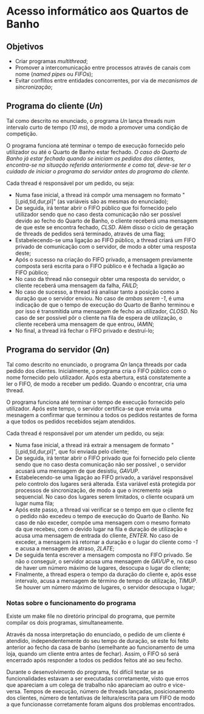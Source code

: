 # Acesso informático aos Quartos de Banho

## Objetivos

- Criar programas _multithread_;
- Promover a intercomunicação entre processos através de canais com nome (_named pipes_ ou _FIFOs_);
- Evitar conflitos entre entidades concorrentes, por via de _mecanismos de sincronização_;

## Programa do cliente (_Un_)

Tal como descrito no enunciado, o programa _Un_ lança threads num intervalo curto de tempo (_10 ms_), de modo a promover uma condição de competição.

O programa funciona até terminar o tempo de execução fornecido pelo utilizador ou até o Quarto de Banho estar fechado. 
_O caso do Quarto de Banho já estar fechado quando se iniciam os pedidos dos clientes, encontra-se na situação referida anteriormente e como tal, deve-se ter o cuidado de iniciar o programa do servidor antes do programa do cliente._

Cada thread é responsável por um pedido, ou seja:
- Numa fase inicial, a thread irá compôr uma mensagem no formato
"[i,pid,tid,dur,pl]" (as variáveis são as mesmas do enunciado);
- De seguida, irá tentar abrir o FIFO público que foi fornecido pelo utilizador sendo que no caso desta comunicação não ser possível devido ao fecho do Quarto de Banho, o cliente receberá uma mensagem de que este se encontra fechado, _CLSD_. Além disso o ciclo de geração de threads de pedidos será terminado, através de uma flag;
- Estabelecendo-se uma ligação ao FIFO público, a thread criará um FIFO privado de comunicação com o servidor, de modo a obter uma resposta deste;
- Após o sucesso na criação do FIFO privado, a mensagem previamente composta será escrita para o FIFO público e é fechada a ligação ao FIFO público;
- No caso da thread não conseguir obter uma resposta do servidor, o cliente receberá uma mensagem da falha, _FAILD_;
- No caso de sucesso, a thread irá analisar tanto a posição como a duração que o servidor enviou. No caso de _ambas serem -1_, é uma indicação de que o tempo de execução do Quarto de Banho terminou e por isso é transmitida uma mensagem de fecho ao utilizador, _CLOSD_. No caso de ser possível pôr o cliente na fila de espera de utilização, o cliente receberá uma mensagem de que entrou, _IAMIN_;
- No final, a thread irá fechar o FIFO privado e destruí-lo;


## Programa do servidor (_Qn_)

Tal como descrito no enunciado, o programa _Qn_ lança threads por cada pedido dos clientes. Inicialmente, o programa cria o FIFO público com o nome fornecido pelo utilizador. Após esta abertura, está constatemente a ler o FIFO, de modo a receber um pedido. Quando o encontrar, cria uma thread.

O programa funciona até terminar o tempo de execução fornecido pelo utilizador. Após este tempo, o servidor certifica-se que envia uma mesnagem a confirmar que terminou a todos os pedidos restantes de forma a que todos os pedidos recebidos sejam atendidos.

Cada thread é responsável por um atender um pedido, ou seja:
- Numa fase inicial, a thread irá extrair a mensagem de formato
"[i,pid,tid,dur,pl]", que foi enviada pelo cliente;
- De seguida, irá tentar abrir o FIFO privado que foi fornecido pelo cliente sendo que no caso desta comunicação não ser possível , o servidor acusará uma mensagem de que desistiu, _GAVUP_.
- Estabelecendo-se uma ligação ao FIFO privado, a variável responsável pelo controlo dos lugares será alterada. Esta variável está protegida por processos de sincronização, de modo a que o incremento seja sequencial. No caso dos lugares serem limitados, o cliente ocupará um lugar numa fila;
- Após este passo, a thread vai verificar se o tempo em que o cliente fez o pedido não excedeu o tempo de execução do Quarto de Banho. No caso de não exceder, compõe uma mensagem com o mesmo formato da que recebeu, com o devido lugar na fila e duração de utilização e acusa uma mensagem de entrada do cliente, _ENTER_. No caso de exceder, a mensagem irá retornar a duração e o lugar do cliente como _-1_ e acusa a mensagem de atraso, _2LATE_;
- De seguida tenta escrever a mensagem composta no FIFO privado. Se não o conseguir, o servidor acusa uma mensagem de _GAVUP_ e, no caso de haver um número máximo de lugares, desocupa o lugar do cliente;
- Finalmente, a thread espera o tempo da duração do cliente e, após esse intervalo, acusa a mensagem de término de tempo de utilização, _TIMUP_. Se houver um número máximo de lugares, o servidor desocupa o lugar;

### Notas sobre o funcionamento do programa

Existe um make file no diretório principal do programa, que permite compilar os dois programas, simultaneamente.

Através da nossa interpretação do enunciado, o pedido de um cliente é atendido, independentemente do seu tempo de duração, se este foi feito anterior ao fecho da casa de banho (semelhante ao funcionamento de uma loja, quando um cliente entra antes de fechar). Assim, o FIFO só será encerrado após responder a todos os pedidos feitos até ao seu fecho.

Durante o desenvolvimento do programa, foi difícil testar se as funcionalidades estavam a ser executadas corretamente, visto que erros que apareciam a um colega de trabalho não apareciam ao outro e vice-versa. Tempos de execução, número de threads lançadas, posicionamento dos clientes, número de tentativas de leitura/escrita para um FIFO de modo a que funcionasse corretamente foram alguns dos problemas encontrados.
